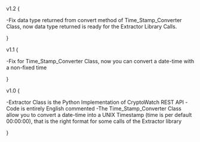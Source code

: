 v1.2 {

-Fix data type returned from convert method of Time_Stamp_Converter Class, now data type returned is ready for the Extractor Library Calls.

}

v1.1 {

-Fix for Time_Stamp_Converter Class, now you can convert a date-time with a non-fixed time

}

v1.0 {

-Extractor Class is the Python Implementation of CryptoWatch REST API
-Code is entirely English commented
-The Time_Stamp_Converter Class allow you to convert a date-time into a UNIX Timestamp (time is per default 00:00:00), that is the right format for some calls of the Extractor library

}

